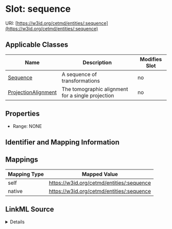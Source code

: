 

# Slot: sequence



URI: [https://w3id.org/cetmd/entities/:sequence](https://w3id.org/cetmd/entities/:sequence)



<!-- no inheritance hierarchy -->





## Applicable Classes

| Name | Description | Modifies Slot |
| --- | --- | --- |
| [Sequence](Sequence.md) | A sequence of transformations |  no  |
| [ProjectionAlignment](ProjectionAlignment.md) | The tomographic alignment for a single projection |  no  |







## Properties

* Range: NONE





## Identifier and Mapping Information








## Mappings

| Mapping Type | Mapped Value |
| ---  | ---  |
| self | https://w3id.org/cetmd/entities/:sequence |
| native | https://w3id.org/cetmd/entities/:sequence |




## LinkML Source

<details>
```yaml
name: sequence
alias: sequence
domain_of:
- Sequence
- ProjectionAlignment

```
</details>